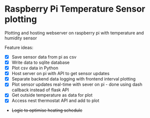# Raspberry Pi Temperature Sensor plotting

Plotting and hosting webserver on raspberry pi with temperature and humidity sensor

Feature ideas:
- [X] Save sensor data from pi as csv
- [X] Write data to sqlite database
- [X] Plot csv data in Python
- [X] Host server on pi with API to get sensor updates
- [X] Separate backend data logging with frontend interval plotting
- [X] Plot sensor updates real-time with sever on pi - done using dash callback instead of flask API
- [X] Get outside temperature as data for plot
- [X] Access nest thermostat API and add to plot
- ~~Logic to optimise heating schedule~~
